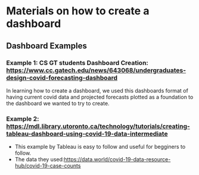 # Materials on how to create a dashboard 

## Dashboard Examples 

### Example 1: CS GT students Dashboard Creation: https://www.cc.gatech.edu/news/643068/undergraduates-design-covid-forecasting-dashboard
In learning how to create a dashboard, we used this dashboards format of having current covid data and projected forecasts plotted as a foundation to the dashboard we wanted to try to create. 

### Example 2: https://mdl.library.utoronto.ca/technology/tutorials/creating-tableau-dashboard-using-covid-19-data-intermediate
* This example by Tableau is easy to follow and useful for begginers to follow. 
* The data they used:https://data.world/covid-19-data-resource-hub/covid-19-case-counts

<h2>
<h1>
